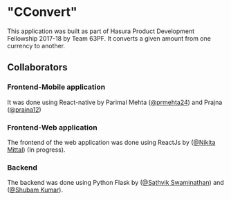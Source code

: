 # "CConvert" 
This application was built as part of Hasura Product Development Fellowship 2017-18 by Team 63PF. It converts a given amount from one currency to another.

## Collaborators
### Frontend-Mobile application
It was done using React-native by Parimal Mehta  ([@prmehta24](https://github.com/prmehta24)) and Prajna ([@prajna12](https://github.com/Prajna12))

### Frontend-Web application
The frontend of the web application was done using ReactJs by ([@Nikita Mittal](https://github.com/NikitaMittal97)) (In progress).

### Backend
The backend was done using Python Flask by ([@Sathvik Swaminathan](https://github.com/CYBONYMOUS)) and ([@Shubam Kumar](https://github.com/shubh199815)). 
